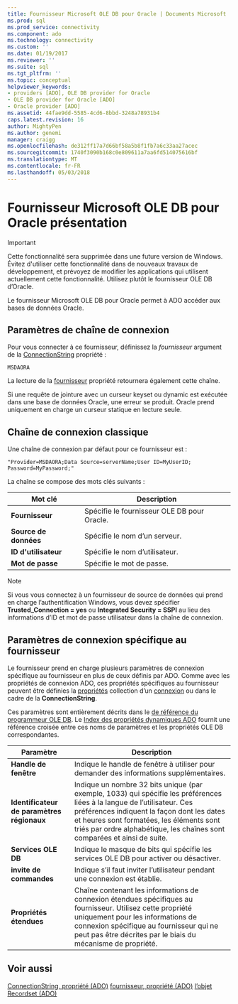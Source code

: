 ```yaml
---
title: Fournisseur Microsoft OLE DB pour Oracle | Documents Microsoft
ms.prod: sql
ms.prod_service: connectivity
ms.component: ado
ms.technology: connectivity
ms.custom: ''
ms.date: 01/19/2017
ms.reviewer: ''
ms.suite: sql
ms.tgt_pltfrm: ''
ms.topic: conceptual
helpviewer_keywords:
- providers [ADO], OLE DB provider for Oracle
- OLE DB provider for Oracle [ADO]
- Oracle provider [ADO]
ms.assetid: 44fae9dd-5585-4cd6-8bbd-3248a78931b4
caps.latest.revision: 16
author: MightyPen
ms.author: genemi
manager: craigg
ms.openlocfilehash: de312ff17a7d66bf58a5b8f1fb7a6c33aa27acec
ms.sourcegitcommit: 1740f3090b168c0e809611a7aa6fd514075616bf
ms.translationtype: MT
ms.contentlocale: fr-FR
ms.lasthandoff: 05/03/2018
---
```

# <a name="microsoft-ole-db-provider-for-oracle-overview"></a>Fournisseur Microsoft OLE DB pour Oracle présentation
> [!IMPORTANT]
>  Cette fonctionnalité sera supprimée dans une future version de Windows. Évitez d'utiliser cette fonctionnalité dans de nouveaux travaux de développement, et prévoyez de modifier les applications qui utilisent actuellement cette fonctionnalité. Utilisez plutôt le fournisseur OLE DB d’Oracle.

 Le fournisseur Microsoft OLE DB pour Oracle permet à ADO accéder aux bases de données Oracle.

## <a name="connection-string-parameters"></a>Paramètres de chaîne de connexion
 Pour vous connecter à ce fournisseur, définissez la *fournisseur* argument de la [ConnectionString](../../../ado/reference/ado-api/connectionstring-property-ado.md) propriété :

```
MSDAORA
```

 La lecture de la [fournisseur](../../../ado/reference/ado-api/provider-property-ado.md) propriété retournera également cette chaîne.

 Si une requête de jointure avec un curseur keyset ou dynamic est exécutée dans une base de données Oracle, une erreur se produit. Oracle prend uniquement en charge un curseur statique en lecture seule.

## <a name="typical-connection-string"></a>Chaîne de connexion classique
 Une chaîne de connexion par défaut pour ce fournisseur est :

```
"Provider=MSDAORA;Data Source=serverName;User ID=MyUserID; Password=MyPassword;"
```

 La chaîne se compose des mots clés suivants :

|Mot clé| Description|
|-------------|-----------------|
|**Fournisseur**|Spécifie le fournisseur OLE DB pour Oracle.|
|**Source de données**|Spécifie le nom d’un serveur.|
|**ID d'utilisateur**|Spécifie le nom d’utilisateur.|
|**Mot de passe**|Spécifie le mot de passe.|

> [!NOTE]
>  Si vous vous connectez à un fournisseur de source de données qui prend en charge l’authentification Windows, vous devez spécifier **Trusted_Connection = yes** ou **Integrated Security = SSPI** au lieu des informations d’ID et mot de passe utilisateur dans la chaîne de connexion.

## <a name="provider-specific-connection-parameters"></a>Paramètres de connexion spécifique au fournisseur
 Le fournisseur prend en charge plusieurs paramètres de connexion spécifique au fournisseur en plus de ceux définis par ADO. Comme avec les propriétés de connexion ADO, ces propriétés spécifiques au fournisseur peuvent être définies la [propriétés](../../../ado/reference/ado-api/properties-collection-ado.md) collection d’un [connexion](../../../ado/reference/ado-api/connection-object-ado.md) ou dans le cadre de la **ConnectionString**.

 Ces paramètres sont entièrement décrits dans le [de référence du programmeur OLE DB](http://msdn.microsoft.com/en-us/3c5e2dd5-35e5-4a93-ac3a-3818bb43bbf8). Le [Index des propriétés dynamiques ADO](../../../ado/reference/ado-api/ado-dynamic-property-index.md) fournit une référence croisée entre ces noms de paramètres et les propriétés OLE DB correspondantes.

|Paramètre| Description|
|---------------|-----------------|
|**Handle de fenêtre**|Indique le handle de fenêtre à utiliser pour demander des informations supplémentaires.|
|**Identificateur de paramètres régionaux**|Indique un nombre 32 bits unique (par exemple, 1033) qui spécifie les préférences liées à la langue de l’utilisateur. Ces préférences indiquent la façon dont les dates et heures sont formatées, les éléments sont triés par ordre alphabétique, les chaînes sont comparées et ainsi de suite.|
|**Services OLE DB**|Indique le masque de bits qui spécifie les services OLE DB pour activer ou désactiver.|
|**invite de commandes**|Indique s’il faut inviter l’utilisateur pendant une connexion est établie.|
|**Propriétés étendues**|Chaîne contenant les informations de connexion étendues spécifiques au fournisseur. Utilisez cette propriété uniquement pour les informations de connexion spécifique au fournisseur qui ne peut pas être décrites par le biais du mécanisme de propriété.|

## <a name="see-also"></a>Voir aussi
 [ConnectionString, propriété (ADO)](../../../ado/reference/ado-api/connectionstring-property-ado.md) [fournisseur, propriété (ADO)](../../../ado/reference/ado-api/provider-property-ado.md) [l’objet Recordset (ADO)](../../../ado/reference/ado-api/recordset-object-ado.md)
